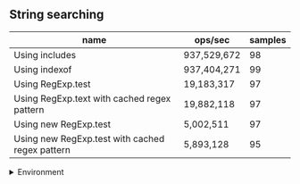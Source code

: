 ## String searching

|name|ops/sec|samples|
|-|-|-|
|Using includes|937,529,672|98|
|Using indexof|937,404,271|99|
|Using RegExp.test|19,183,317|97|
|Using RegExp.text with cached regex pattern|19,882,118|97|
|Using new RegExp.test|5,002,511|97|
|Using new RegExp.test with cached regex pattern|5,893,128|95|


<details>
<summary>Environment</summary>

* __Machine:__ linux x64 | 4 vCPUs | 15.2GB Mem
* __Run:__ Sat May 04 2024 01:36:19 GMT+0000 (Coordinated Universal Time)
</details>

<!--
{"environment":{"platform":"linux","arch":"x64","cpus":4,"totalMemory":15.245216369628906},"benchmarks":[{"name":"Using includes","opsSec":937529671.7173458,"samples":5},{"name":"Using indexof","opsSec":937404270.6357776,"samples":6},{"name":"Using RegExp.test","opsSec":19183316.679377496,"samples":5},{"name":"Using RegExp.text with cached regex pattern","opsSec":19882117.916569065,"samples":4},{"name":"Using new RegExp.test","opsSec":5002510.835635637,"samples":4},{"name":"Using new RegExp.test with cached regex pattern","opsSec":5893127.602561776,"samples":6}]}-->
